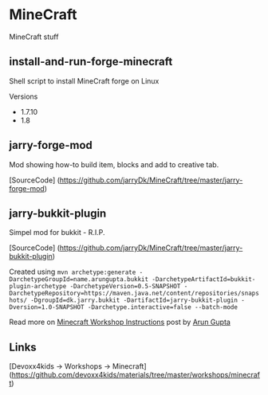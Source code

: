 MineCraft
=========

MineCraft stuff

install-and-run-forge-minecraft
---
Shell script to install MineCraft forge on Linux

Versions

- 1.7.10
- 1.8 

jarry-forge-mod
---
Mod showing how-to build item, blocks and add to creative tab.

[SourceCode] (https://github.com/jarryDk/MineCraft/tree/master/jarry-forge-mod)


jarry-bukkit-plugin
---
Simpel mod for bukkit - R.I.P.

[SourceCode] (https://github.com/jarryDk/MineCraft/tree/master/jarry-bukkit-plugin)

Created using
`mvn archetype:generate -DarchetypeGroupId=name.arungupta.bukkit -DarchetypeArtifactId=bukkit-plugin-archetype -DarchetypeVersion=0.5-SNAPSHOT -DarchetypeRepository=https://maven.java.net/content/repositories/snapshots/ -DgroupId=dk.jarry.bukkit -DartifactId=jarry-bukkit-plugin -Dversion=1.0-SNAPSHOT -Darchetype.interactive=false --batch-mode`

Read more on [Minecraft Workshop Instructions](https://java4kids.java.net/minecraft-workshop/mar2013/steps.html) post by  [Arun Gupta](https://twitter.com/arungupta)

Links
---
[Devoxx4kids -> Workshops -> Minecraft] (https://github.com/devoxx4kids/materials/tree/master/workshops/minecraft)

